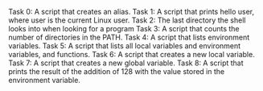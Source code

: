 Task 0: A script that creates an alias.
Task 1: A script that prints hello user, where user is the current Linux user.
Task 2: The last directory the shell looks into when looking for a program
Task 3: A script that counts the number of directories in the PATH.
Task 4: A script that lists environment variables.
Task 5: A script that lists all local variables and environment variables, and functions.
Task 6: A script that creates a new local variable.
Task 7: A script that creates a new global variable.
Task 8: A script that prints the result of the addition of 128 with the value stored in the environment variable.
